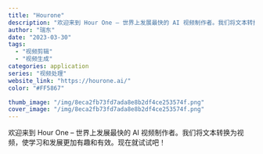 ```yaml
---
title: "Hourone"
description: "欢迎来到 Hour One – 世界上发展最快的 AI 视频制作者。我们将文本转换为视频，使学习和发展更加有趣和有效。现"
author: "瑞东"
date: "2023-03-30"
tags:
  - "视频剪辑"
  - "视频生成"
categories: application
series: "视频处理"
website_link: "https://hourone.ai/"
color: "#FF5867"

thumb_image: "/img/8eca2fb73fd7ada8e8b2df4ce253574f.png"
cover_image: "/img/8eca2fb73fd7ada8e8b2df4ce253574f.png"
---
```


欢迎来到 Hour One – 世界上发展最快的 AI 视频制作者。我们将文本转换为视频，使学习和发展更加有趣和有效。现在就试试吧！
